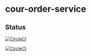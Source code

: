 # cour-order-service

## Status
[![CircleCI](https://dl.circleci.com/status-badge/img/gh/f2js/cour-order-service/tree/main.svg?style=svg&circle-token=a8e72aac924cefac309e010a2f8544fece7401cb)](https://dl.circleci.com/status-badge/redirect/gh/f2js/cour-order-service/tree/main)

[![CircleCI](https://dl.circleci.com/insights-snapshot/gh/f2js/cour-order-service/main/test_and_build/badge.svg?window=30d&circle-token=cdd48442d6194c13be97cb1f978dc6664525b07a)](https://app.circleci.com/insights/github/f2js/cour-order-service/workflows/test_and_build/overview?branch=main&reporting-window=last-30-days&insights-snapshot=true)